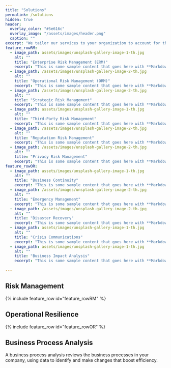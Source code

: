```yaml
---
title: "Solutions"
permalink: /solutions
hidden: true
header:
  overlay_color: "#5e616c"
  overlay_image: "/assets/images/header.png"
  caption: ""
excerpt: "We tailor our services to your organization to account for the unique factors that create value for you."
feature_rowRM:
  - image_path: assets/images/unsplash-gallery-image-1-th.jpg
    alt: ""
    title: "Enterprise Risk Management (ERM)"
    excerpt: "This is some sample content that goes here with **Markdown** formatting."
  - image_path: /assets/images/unsplash-gallery-image-2-th.jpg
    alt: ""
    title: "Operational Risk Management (ORM)"
    excerpt: "This is some sample content that goes here with **Markdown** formatting."
  - image_path: /assets/images/unsplash-gallery-image-2-th.jpg
    alt: ""
    title: "Strategic Risk Management"
    excerpt: "This is some sample content that goes here with **Markdown** formatting."
  - image_path: assets/images/unsplash-gallery-image-1-th.jpg
    alt: ""
    title: "Third-Party Risk Management"
    excerpt: "This is some sample content that goes here with **Markdown** formatting."
  - image_path: /assets/images/unsplash-gallery-image-2-th.jpg
    alt: ""
    title: "Reputation Risk Management"
    excerpt: "This is some sample content that goes here with **Markdown** formatting."
  - image_path: /assets/images/unsplash-gallery-image-2-th.jpg
    alt: ""
    title: "Privacy Risk Management"
    excerpt: "This is some sample content that goes here with **Markdown** formatting."
feature_rowOR:
  - image_path: assets/images/unsplash-gallery-image-1-th.jpg
    alt: ""
    title: "Business Continuity"
    excerpt: "This is some sample content that goes here with **Markdown** formatting."
  - image_path: /assets/images/unsplash-gallery-image-2-th.jpg
    alt: ""
    title: "Emergency Management"
    excerpt: "This is some sample content that goes here with **Markdown** formatting."
  - image_path: /assets/images/unsplash-gallery-image-2-th.jpg
    alt: ""
    title: "Disaster Recovery"
    excerpt: "This is some sample content that goes here with **Markdown** formatting."
  - image_path: assets/images/unsplash-gallery-image-1-th.jpg
    alt: ""
    title: "Crisis Communications"
    excerpt: "This is some sample content that goes here with **Markdown** formatting."
  - image_path: assets/images/unsplash-gallery-image-1-th.jpg
    alt: ""
    title: "Business Impact Analysis"
    excerpt: "This is some sample content that goes here with **Markdown** formatting."
  
---
```


## Risk Management

{% include feature_row id="feature_rowRM" %}

## Operational Resilience

{% include feature_row id="feature_rowOR" %}

## Business Process Analysis

A business process analysis reviews the business processes in your company, using data to identify and make changes that boost efficiency.

